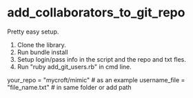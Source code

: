 # add_collaborators_to_git_repo

Pretty easy setup.
1. Clone the library.
2. Run bundle install
3. Setup login/pass info in the script and the repo and txt fles.
4. Run "ruby add_git_users.rb" in cmd line.

your_repo = "mycroft/mimic" # as an example
username_file = "file_name.txt" # in same folder or add path

